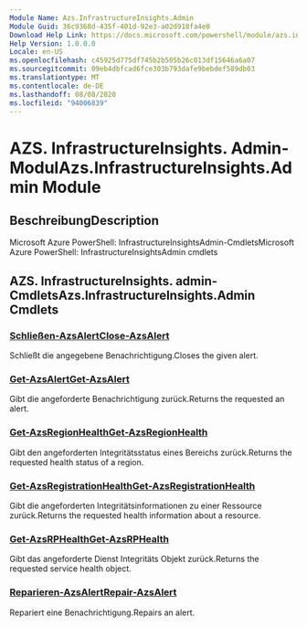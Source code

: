 ```yaml
---
Module Name: Azs.InfrastructureInsights.Admin
Module Guid: 36c9368d-435f-401d-92e3-a02d918fa4e0
Download Help Link: https://docs.microsoft.com/powershell/module/azs.infrastructureinsights.admin
Help Version: 1.0.0.0
Locale: en-US
ms.openlocfilehash: c45925d775df745b2b505b26c013df15646a6a07
ms.sourcegitcommit: 09eb4dbfcad6fce303b793dafe9bebdef589db03
ms.translationtype: MT
ms.contentlocale: de-DE
ms.lasthandoff: 08/08/2020
ms.locfileid: "94006839"
---
```

# <span data-ttu-id="a1ff0-101">AZS. InfrastructureInsights. Admin-Modul</span><span class="sxs-lookup"><span data-stu-id="a1ff0-101">Azs.InfrastructureInsights.Admin Module</span></span>
## <span data-ttu-id="a1ff0-102">Beschreibung</span><span class="sxs-lookup"><span data-stu-id="a1ff0-102">Description</span></span>
<span data-ttu-id="a1ff0-103">Microsoft Azure PowerShell: InfrastructureInsightsAdmin-Cmdlets</span><span class="sxs-lookup"><span data-stu-id="a1ff0-103">Microsoft Azure PowerShell: InfrastructureInsightsAdmin cmdlets</span></span>

## <span data-ttu-id="a1ff0-104">AZS. InfrastructureInsights. admin-Cmdlets</span><span class="sxs-lookup"><span data-stu-id="a1ff0-104">Azs.InfrastructureInsights.Admin Cmdlets</span></span>
### [<span data-ttu-id="a1ff0-105">Schließen-AzsAlert</span><span class="sxs-lookup"><span data-stu-id="a1ff0-105">Close-AzsAlert</span></span>](Close-AzsAlert.md)
<span data-ttu-id="a1ff0-106">Schließt die angegebene Benachrichtigung.</span><span class="sxs-lookup"><span data-stu-id="a1ff0-106">Closes the given alert.</span></span>

### [<span data-ttu-id="a1ff0-107">Get-AzsAlert</span><span class="sxs-lookup"><span data-stu-id="a1ff0-107">Get-AzsAlert</span></span>](Get-AzsAlert.md)
<span data-ttu-id="a1ff0-108">Gibt die angeforderte Benachrichtigung zurück.</span><span class="sxs-lookup"><span data-stu-id="a1ff0-108">Returns the requested an alert.</span></span>

### [<span data-ttu-id="a1ff0-109">Get-AzsRegionHealth</span><span class="sxs-lookup"><span data-stu-id="a1ff0-109">Get-AzsRegionHealth</span></span>](Get-AzsRegionHealth.md)
<span data-ttu-id="a1ff0-110">Gibt den angeforderten Integritätsstatus eines Bereichs zurück.</span><span class="sxs-lookup"><span data-stu-id="a1ff0-110">Returns the requested health status of a region.</span></span>

### [<span data-ttu-id="a1ff0-111">Get-AzsRegistrationHealth</span><span class="sxs-lookup"><span data-stu-id="a1ff0-111">Get-AzsRegistrationHealth</span></span>](Get-AzsRegistrationHealth.md)
<span data-ttu-id="a1ff0-112">Gibt die angeforderten Integritätsinformationen zu einer Ressource zurück.</span><span class="sxs-lookup"><span data-stu-id="a1ff0-112">Returns the requested health information about a resource.</span></span>

### [<span data-ttu-id="a1ff0-113">Get-AzsRPHealth</span><span class="sxs-lookup"><span data-stu-id="a1ff0-113">Get-AzsRPHealth</span></span>](Get-AzsRPHealth.md)
<span data-ttu-id="a1ff0-114">Gibt das angeforderte Dienst Integritäts Objekt zurück.</span><span class="sxs-lookup"><span data-stu-id="a1ff0-114">Returns the requested service health object.</span></span>

### [<span data-ttu-id="a1ff0-115">Reparieren-AzsAlert</span><span class="sxs-lookup"><span data-stu-id="a1ff0-115">Repair-AzsAlert</span></span>](Repair-AzsAlert.md)
<span data-ttu-id="a1ff0-116">Repariert eine Benachrichtigung.</span><span class="sxs-lookup"><span data-stu-id="a1ff0-116">Repairs an alert.</span></span>

